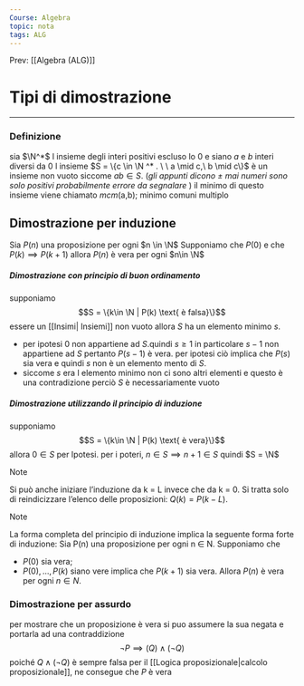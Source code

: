 ```yaml
---
Course: Algebra
topic: nota
tags: ALG
---
```


Prev: [[Algebra (ALG)]]

# Tipi di dimostrazione
---
### Definizione
sia $\N^*$ l insieme degli interi positivi escluso lo $0$ e siano  $a$ e $b$ interi diversi da $0$ l insieme $S = \{c \in \N ^* . \ \ a \mid c,\ b \mid c\}$  è un insieme non vuoto siccome $ab \in S$. (_gli appunti dicono $\pm$ mai numeri sono solo positivi probabilmente errore da segnalare_ )
il minimo di questo insieme viene chiamato _mcm_(a,b); minimo comuni multiplo

## Dimostrazione per induzione 
Sia $P(n)$ una proposizione per ogni $n \in \N$ Supponiamo che $P(0)$ e che $P(k)\implies P(k+1)$ allora $P(n)$ è vera per ogni $n\in \N$  
##### Dimostrazione con principio di buon ordinamento 
supponiamo 
$$S = \{k\in \N | P(k) \text{ è falsa}\}$$
essere un [[Insimi| Insiemi]] non vuoto allora $S$ ha un elemento minimo $s$.
- per ipotesi $0$ non appartiene ad $S$.quindi $s \geq 1$ in particolare $s-1$ non appartiene ad $S$ pertanto $P(s-1)$ è vera. per ipotesi ciò implica che $P(s)$ sia vera e quindi $s$ non è un elemento mento di $S$.
- siccome $s$ era l elemento minimo non ci sono altri elementi e questo è una contradizione perciò $S$ è necessariamente vuoto 

##### Dimostrazione utilizzando il principio di induzione
supponiamo 
$$S = \{k\in \N | P(k) \text{ è vera}\}$$
allora $0 \in S$ per Ipotesi. per i poteri, $n \in S \implies n + 1 \in S$ quindi $S = \N$ 

> [!note]
> Si può anche iniziare l’induzione da k = L invece che da k = 0. Si tratta solo di reindicizzare l’elenco delle proposizioni: $Q(k) = P(k − L)$.

> [!note]
>  La forma completa del principio di induzione  implica la seguente forma forte di induzione: Sia P(n) una proposizione per ogni n ∈ N. Supponiamo che 
>  - $P(0)$ sia vera; 
>  - $P(0),...,P(k)$ siano vere implica che $P(k +1)$ sia vera. Allora $P(n)$ è vera per ogni $n \in N$.


### Dimostrazione per assurdo
per mostrare che un proposizione è vera si puo assumere la sua negata e portarla ad una contraddizione
$$\neg P \implies (Q)\land (\neg Q)$$
poiché $Q \land (\neg Q)$  è sempre falsa per il [[Logica proposizionale|calcolo proposizionale]], ne consegue che $P$ è vera

